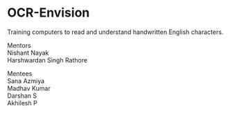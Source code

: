 # OCR-Envision
Training computers to read and understand handwritten English characters.

Mentors<br/>
Nishant Nayak<br/>
Harshwardan Singh Rathore<br/>

Mentees<br/>
Sana Azmiya<br/>
Madhav Kumar<br/>
Darshan S<br/>
Akhilesh P<br/>
